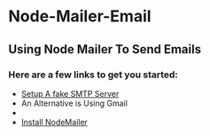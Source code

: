 # Node-Mailer-Email
## Using Node Mailer To Send Emails

### Here are a few links to get you started:

- [Setup A fake SMTP Server ](https://mailtrap.io/)
- An Alternative is Using Gmail
- 
- [Install NodeMailer](https://nodemailer.com/about/)
